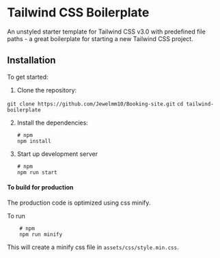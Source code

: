 # Tailwind CSS Boilerplate

An unstyled starter template for Tailwind CSS v3.0 with predefined file paths - a great boilerplate for starting a new Tailwind CSS project.

## Installation

To get started:

1. Clone the repository:

`git clone https://github.com/Jewelmm10/Booking-site.git`
`cd tailwind-boilerplate`

2. Install the dependencies:
    ```
    # npm
    npm install

    ```

3. Start up development server
    ```
    # npm
    npm run start

    ```

#### To build for production

The production code is optimized using css minify. 

To run

```
    # npm
    npm run minify

   ```
This will create a minify css file in `assets/css/style.min.css`.
